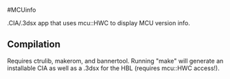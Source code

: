 #MCUinfo

.CIA/.3dsx app that uses mcu::HWC to display MCU version info.

## Compilation

Requires ctrulib, makerom, and bannertool. Running "make" will generate an installable CIA as well as a .3dsx for the HBL (requires mcu::HWC access!).
